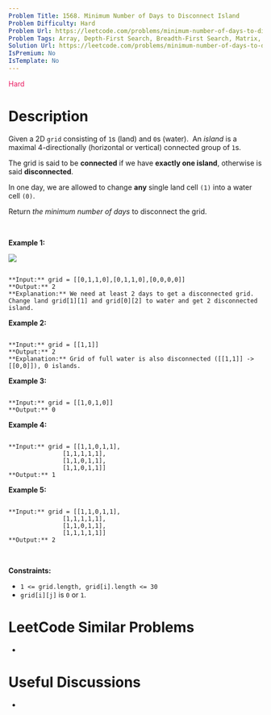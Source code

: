 ```yaml
---
Problem Title: 1568. Minimum Number of Days to Disconnect Island
Problem Difficulty: Hard
Problem Url: https://leetcode.com/problems/minimum-number-of-days-to-disconnect-island/
Problem Tags: Array, Depth-First Search, Breadth-First Search, Matrix, Strongly Connected Component
Solution Url: https://leetcode.com/problems/minimum-number-of-days-to-disconnect-island/solution/
IsPremium: No
IsTemplate: No
---
```


<span style="color: rgb(233, 30, 99);">Hard</span>

# Description

Given a 2D `grid` consisting of `1`s (land) and `0`s (water).  An *island* is a maximal 4-directionally (horizontal or vertical) connected group of `1`s.


The grid is said to be **connected** if we have **exactly one island**, otherwise is said **disconnected**.


In one day, we are allowed to change **any** single land cell `(1)` into a water cell `(0)`.


Return *the minimum number of days* to disconnect the grid.


 


**Example 1:**


**![](https://assets.leetcode.com/uploads/2020/08/13/1926_island.png)**



```

**Input:** grid = [[0,1,1,0],[0,1,1,0],[0,0,0,0]]
**Output:** 2
**Explanation:** We need at least 2 days to get a disconnected grid.
Change land grid[1][1] and grid[0][2] to water and get 2 disconnected island.

```

**Example 2:**



```

**Input:** grid = [[1,1]]
**Output:** 2
**Explanation:** Grid of full water is also disconnected ([[1,1]] -> [[0,0]]), 0 islands.

```

**Example 3:**



```

**Input:** grid = [[1,0,1,0]]
**Output:** 0

```

**Example 4:**



```

**Input:** grid = [[1,1,0,1,1],
               [1,1,1,1,1],
               [1,1,0,1,1],
               [1,1,0,1,1]]
**Output:** 1

```

**Example 5:**



```

**Input:** grid = [[1,1,0,1,1],
               [1,1,1,1,1],
               [1,1,0,1,1],
               [1,1,1,1,1]]
**Output:** 2

```

 


**Constraints:**


* `1 <= grid.length, grid[i].length <= 30`
* `grid[i][j]` is `0` or `1`.




# LeetCode Similar Problems

- []()

# Useful Discussions

- []()
